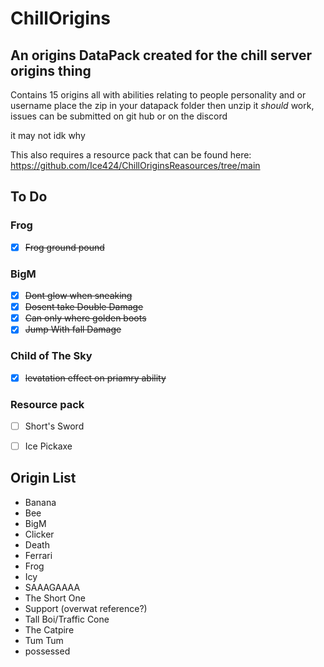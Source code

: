 # ChillOrigins
## An origins DataPack created for the chill server origins thing

Contains 15 origins all with abilities relating to people personality and or username
place the zip in your datapack folder then unzip it *should* work, issues can be submitted on git hub or on the discord

it may not idk why

This also requires a resource pack that can be found here: https://github.com/Ice424/ChillOriginsReasources/tree/main

## To Do

### Frog
- [x] ~~Frog ground pound~~
### BigM
- [x] ~~Dont glow when sneaking~~
- [x] ~~Dosent take Double Damage~~
- [x] ~~Can only where golden boots~~
- [x] ~~Jump With fall Damage~~
### Child of The Sky
- [x] ~~levatation effect on priamry ability~~
### Resource pack
- [ ] Short's Sword
- [ ] Ice Pickaxe


## Origin List
-   Banana
-   Bee
-   BigM
-   Clicker
-   Death
-   Ferrari
-   Frog
-   Icy
-   SAAAGAAAA
-   The Short One
-   Support (overwat reference?)
-   Tall Boi/Traffic Cone
-   The Catpire
-   Tum Tum
-   possessed 
